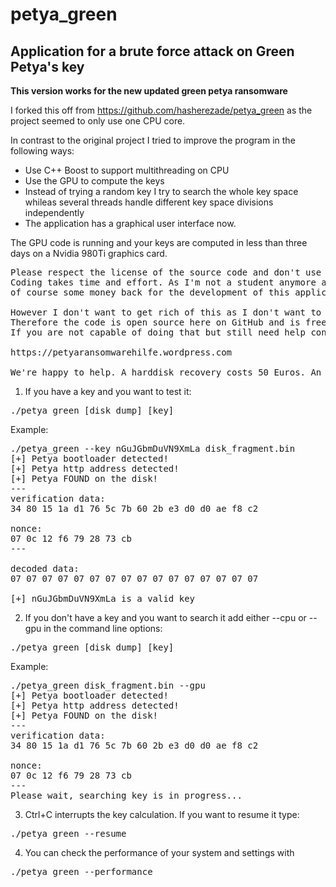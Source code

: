 # petya_green
Application for a brute force attack on Green Petya's key
-
<b>This version works for the new updated green petya ransomware</b>

I forked this off from https://github.com/hasherezade/petya_green as the project seemed to only use one CPU core. 

In contrast to the original project I tried to improve the program in the following ways:
- Use C++ Boost to support multithreading on CPU
- Use the GPU to compute the keys
- Instead of trying a random key I try to search the whole key space whileas several threads handle different key space divisions independently
- The application has a graphical user interface now.

The GPU code is running and your keys are computed in less than three days on a Nvidia 980Ti graphics card. 

<pre>
Please respect the license of the source code and don't use this in a commercial context (see License.txt file). 
Coding takes time and effort. As I'm not a student anymore and I don't share the flat with my parents I want 
of course some money back for the development of this application. Even if the amount only has a symbolic value.

However I don't want to get rich of this as I don't want to behave the same way as the ransome developers. 
Therefore the code is open source here on GitHub and is free for everybody who is able to compile this. 
If you are not capable of doing that but still need help contact us on

https://petyaransomwarehilfe.wordpress.com

We're happy to help. A harddisk recovery costs 50 Euros. An engineering hour costs already more.
</pre>

1) If you have a key and you want to test it:<br/>
<pre>
./petya_green [disk dump] [key]
</pre>
Example:
<pre>
./petya_green --key nGuJGbmDuVN9XmLa disk_fragment.bin 
[+] Petya bootloader detected!
[+] Petya http address detected!
[+] Petya FOUND on the disk!
---
verification data:
34 80 15 1a d1 76 5c 7b 60 2b e3 d0 d0 ae f8 c2 

nonce:
07 0c 12 f6 79 28 73 cb 
---

decoded data:
07 07 07 07 07 07 07 07 07 07 07 07 07 07 07 07 

[+] nGuJGbmDuVN9XmLa is a valid key
</pre>
2) If you don't have a key and you want to search it add either --cpu or --gpu in the command line options:
<pre>
./petya_green [disk dump] [key]
</pre>
Example:
<pre>
./petya_green disk_fragment.bin --gpu
[+] Petya bootloader detected!
[+] Petya http address detected!
[+] Petya FOUND on the disk!
---
verification data:
34 80 15 1a d1 76 5c 7b 60 2b e3 d0 d0 ae f8 c2 

nonce:
07 0c 12 f6 79 28 73 cb 
---
Please wait, searching key is in progress...
</pre>
3) Ctrl+C interrupts the key calculation.
If you want to resume it type:
<pre>
./petya_green --resume
</pre>
4) You can check the performance of your system and settings with
<pre>
./petya_green --performance
</pre>
